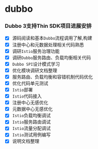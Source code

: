 # dubbo
### Dubbo 3支持Thin SDK项目进展安排

- [x] 源码阅读和基本`Dubbo`流程调用了解,构建
- [x] 注册中心和元数据处理相关代码熟悉
- [x] 调研`Istio`服务治理功能
- [x] 调研`Dubbo`服务路由、负载均衡相关代码
- [x] `Dubbo SPI`设计模式学习
- [x] 优化模块调研文档整理
- [x] 服务路由、负载均衡和容错机制代码优化
- [x] 优化代码单元测试
- [x] `Istio`部署
- [x] `Istio`代码接入
- [x] 注册中心无感优化
- [x] 元数据中心无感优化
- [x] `Istio`负载均衡调试
- [x] `Istio`服务路由调试
- [x] `Istio`流量分配调试
- [x] `Istio`测试用例编写
- [x] 说明文档整理
